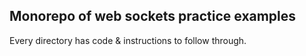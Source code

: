 ## Monorepo of web sockets practice examples
Every directory has code & instructions to follow through.